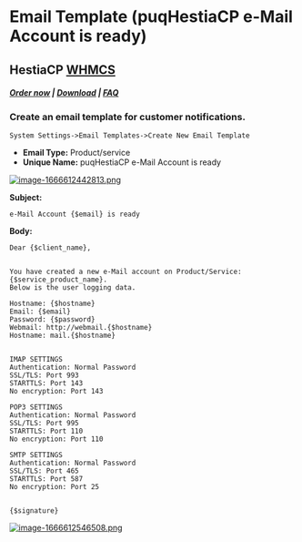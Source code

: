 # Email Template (puqHestiaCP e-Mail Account is ready)

## HestiaCP **[WHMCS](https://puqcloud.com/link.php?id=77)**

##### [Order now](https://puqcloud.com/index.php?rp=/store/whmcs-module-hestiacp) | [Download](https://download.puqcloud.com/WHMCS/servers/PUQ_WHMCS-HestiaCP/) | [FAQ](https://faq.puqcloud.com/) 

### Create an email template for customer notifications.

```
System Settings->Email Templates->Create New Email Template
```

- **Email Type:** Product/service
- **Unique Name:** puqHestiaCP e-Mail Account is ready

[![image-1666612442813.png](https://doc.puq.info/uploads/images/gallery/2022-10/scaled-1680-/image-1666612442813.png)](https://doc.puq.info/uploads/images/gallery/2022-10/image-1666612442813.png)

**Subject:**

```
e-Mail Account {$email} is ready
```

**Body:**

```
Dear {$client_name},


You have created a new e-Mail account on Product/Service: {$service_product_name}. 
Below is the user logging data.

Hostname: {$hostname}
Email: {$email}
Password: {$password}
Webmail: http://webmail.{$hostname}
Hostname: mail.{$hostname}


IMAP SETTINGS
Authentication: Normal Password
SSL/TLS: Port 993
STARTTLS: Port 143
No encryption: Port 143

POP3 SETTINGS
Authentication: Normal Password
SSL/TLS: Port 995
STARTTLS: Port 110
No encryption: Port 110

SMTP SETTINGS
Authentication: Normal Password
SSL/TLS: Port 465
STARTTLS: Port 587
No encryption: Port 25


{$signature}
```

[![image-1666612546508.png](https://doc.puq.info/uploads/images/gallery/2022-10/scaled-1680-/image-1666612546508.png)](https://doc.puq.info/uploads/images/gallery/2022-10/image-1666612546508.png)
